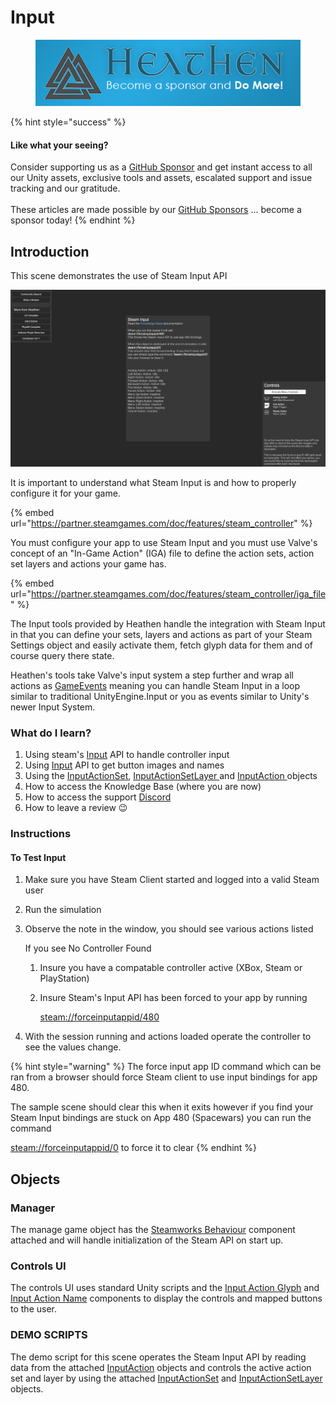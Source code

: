# Input

<figure><img src="../../../../.gitbook/assets/512x128 Sponsor Banner.png" alt="Become a sponsor and Do More"><figcaption></figcaption></figure>

{% hint style="success" %}
#### Like what your seeing?

Consider supporting us as a [GitHub Sponsor](../../../../) and get instant access to all our Unity assets, exclusive tools and assets, escalated support and issue tracking and our gratitude.\
\
These articles are made possible by our [GitHub Sponsors](https://github.com/sponsors/heathen-engineering) ... become a sponsor today!
{% endhint %}

## Introduction&#x20;

This scene demonstrates the use of Steam Input API

![](<../../../../.gitbook/assets/image (170) (1) (1) (1).png>)

It is important to understand what Steam Input is and how to properly configure it for your game.&#x20;

{% embed url="https://partner.steamgames.com/doc/features/steam_controller" %}

You must configure your app to use Steam Input and you must use Valve's concept of an "In-Game Action" (IGA) file to define the action sets, action set layers and actions your game has.

{% embed url="https://partner.steamgames.com/doc/features/steam_controller/iga_file" %}

The Input tools provided by Heathen handle the integration with Steam Input in that you can define your sets, layers and actions as part of your Steam Settings object and easily activate them, fetch glyph data for them and of course query there state.

Heathen's tools take Valve's input system a step further and wrap all actions as [GameEvents](../../../system-core/game-events.md) meaning you can handle Steam Input in a loop similar to traditional UnityEngine.Input or you as events similar to Unity's newer Input System.

### What do I learn?

1. Using steam's [Input](../../api/input.md) API to handle controller input
2. Using [Input](../../api/input.md) API to get button images and names
3. Using the [InputActionSet](../scriptable-objects/input-action-set.md), [InputActionSetLayer ](../scriptable-objects/input-action-set-layer.md)and [InputAction ](../scriptable-objects/input-action.md)objects
4. How to access the Knowledge Base (where you are now)
5. How to access the support [Discord ](https://discord.gg/6X3xrRc)
6. How to leave a review 😉

### Instructions

#### To Test Input

1. Make sure you have Steam Client started and logged into a valid Steam user
2. Run the simulation
3.  Observe the note in the window, you should see various actions listed

    If you see No Controller Found&#x20;

    1. Insure you have a compatable controller active (XBox, Steam or PlayStation)
    2.  Insure Steam's Input API has been forced to your app by running

        [steam://forceinputappid/480](steam://forceinputappid/480)
4. With the session running and actions loaded operate the controller to see the values change.

{% hint style="warning" %}
The force input app ID command which can be ran from a browser should force Steam client to use input bindings for app 480.



The sample scene should clear this when it exits however if you find your Steam Input bindings are stuck on App 480 (Spacewars) you can run the command

[steam://forceinputappid/0](steam://forceinputappid/0) to force it to clear&#x20;
{% endhint %}

## Objects

### Manager

The manage game object has the [Steamworks Behaviour](../components/steamworks-behaviour.md) component attached and will handle initialization of the Steam API on start up.

### Controls UI

The controls UI uses standard Unity scripts and the [Input Action Glyph](../components/input-action-glyph.md) and [Input Action Name](../components/input-action-name.md) components to display the controls and mapped buttons to the user.

### DEMO SCRIPTS

The demo script for this scene operates the Steam Input API by reading data from the attached [InputAction](../scriptable-objects/input-action.md) objects and controls the active action set and layer by using the attached [InputActionSet](../scriptable-objects/input-action-set.md) and [InputActionSetLayer ](../scriptable-objects/input-action-set-layer.md)objects.&#x20;

